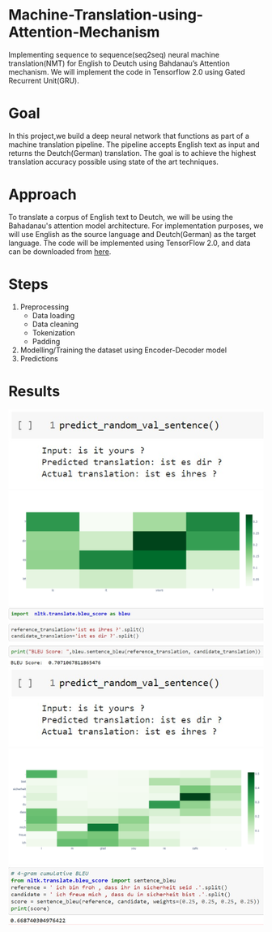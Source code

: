 # Machine-Translation-using-Attention-Mechanism
Implementing sequence to sequence(seq2seq) neural machine translation(NMT) for English to Deutch using Bahdanau’s Attention mechanism. We will implement the code in Tensorflow 2.0 using Gated Recurrent Unit(GRU).

# Goal
In this project,we build a deep neural network that functions as part of a machine translation pipeline. The pipeline accepts English text as input and returns the Deutch(German) translation. The goal is to achieve the highest translation accuracy possible using state of the art techniques.

# Approach
To translate a corpus of English text to Deutch, we will be using the Bahadanau's attention model architecture.
For implementation purposes, we will use English as the source language and Deutch(German) as the target language.
The code will be implemented using TensorFlow 2.0, and data can be downloaded from [here](http://www.manythings.org/anki/).

# Steps
1. Preprocessing
   - Data loading
   - Data cleaning
   - Tokenization 
   - Padding
2. Modelling/Training the dataset using Encoder-Decoder model
3. Predictions

# Results
<img src="https://github.com/Bhavesh-patel585/Machine-Translation-using-Attention-Mechanism/blob/main/results/predict.jpeg">

<img src="https://github.com/Bhavesh-patel585/Machine-Translation-using-Attention-Mechanism/blob/main/results/attentionplot.png">

<img src="https://github.com/Bhavesh-patel585/Machine-Translation-using-Attention-Mechanism/blob/main/results/bleuscore.jpeg">

<img src="https://github.com/Bhavesh-patel585/Machine-Translation-using-Attention-Mechanism/blob/main/results/predict.jpeg">

<img src="https://github.com/Bhavesh-patel585/Machine-Translation-using-Attention-Mechanism/blob/main/results/attentionplot2.png">

<img src="https://github.com/Bhavesh-patel585/Machine-Translation-using-Attention-Mechanism/blob/main/results/bleuscore2.jpeg">
